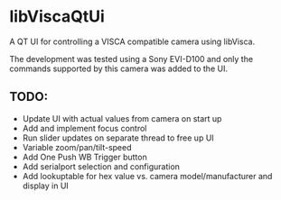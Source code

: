 libViscaQtUi
============

A QT UI for controlling a VISCA compatible camera using libVisca.

The development was tested using a Sony EVI-D100 and only the commands supported by this camera was added to the UI.

TODO:
----
* Update UI with actual values from camera on start up
* Add and implement focus control
* Run slider updates on separate thread to free up UI
* Variable zoom/pan/tilt-speed
* Add One Push WB Trigger button
* Add serialport selection and configuration
* Add lookuptable for hex value vs. camera model/manufacturer and display in UI
